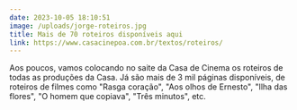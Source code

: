 ```yaml
---
date: 2023-10-05 18:10:51
image: /uploads/jorge-roteiros.jpg
title: Mais de 70 roteiros disponíveis aqui
link: https://www.casacinepoa.com.br/textos/roteiros/
---
```

Aos poucos, vamos colocando no saite da Casa de Cinema os roteiros de todas as produções da Casa. Já são mais de 3 mil páginas disponíveis, de roteiros de filmes como "Rasga coração", "Aos olhos de Ernesto", "Ilha das flores", "O homem que copiava", "Três minutos", etc.